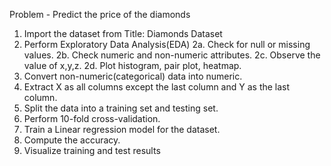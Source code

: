 Problem - Predict the price of the diamonds

1.	Import the dataset from Title: Diamonds Dataset 
2.	Perform Exploratory Data Analysis(EDA) 
2a.	Check for null or missing values.
2b.	Check numeric and non-numeric attributes.
2c.	Observe the value of x,y,z.
2d.	Plot histogram, pair plot, heatmap.
3.	Convert non-numeric(categorical) data into numeric. 
4.	Extract X as all columns except the last column and Y as the last column. 
5.	Split the data into a training set and testing set. 
6.	Perform 10-fold cross-validation.
7.	Train a Linear regression model for the dataset.
8.	Compute the accuracy.
9.	Visualize training and test results
